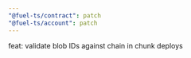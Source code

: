 ```yaml
---
"@fuel-ts/contract": patch
"@fuel-ts/account": patch
---
```


feat: validate blob IDs against chain in chunk deploys
